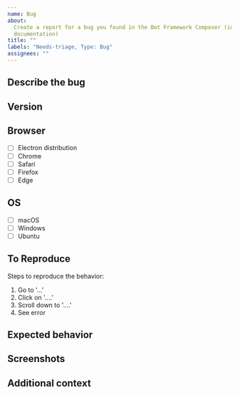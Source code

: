 ```yaml
---
name: Bug
about:
  Create a report for a bug you found in the Bot Framework Composer (including
  documentation)
title: ""
labels: "Needs-triage, Type: Bug"
assignees: ""
---
```


<!-- Complete the necessary portions of this template and delete the rest. -->

## Describe the bug

<!-- Give a clear and concise description of what the bug is. -->

## Version

<!-- What version of the Composer are you using? Paste the build SHA found on the about page (`/about`). -->

## Browser

<!-- What browser are you using? -->

- [ ] Electron distribution
- [ ] Chrome
- [ ] Safari
- [ ] Firefox
- [ ] Edge

## OS

<!-- What operating system are you using? -->

- [ ] macOS
- [ ] Windows
- [ ] Ubuntu

## To Reproduce

Steps to reproduce the behavior:

1. Go to '...'
2. Click on '....'
3. Scroll down to '....'
4. See error

## Expected behavior

<!-- Give a clear and concise description of what you expected to happen. -->

## Screenshots

<!-- If applicable, add screenshots/gif/video to help explain your problem. -->

## Additional context

<!-- Add any other context about the problem here. -->
